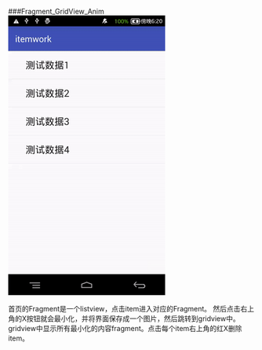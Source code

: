 ###Fragment_GridView_Anim
![](https://github.com/lerendan/Fragment_GridView_Anim/blob/master/picture/first.gif)

首页的Fragment是一个listview，点击item进入对应的Fragment。
然后点击右上角的X按钮就会最小化，并将界面保存成一个图片，然后跳转到gridview中。
gridview中显示所有最小化的内容fragment。点击每个item右上角的红X删除item。
